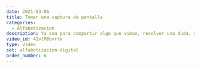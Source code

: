 ```yaml
---
date: 2021-03-06
title: Tomar una captura de pantalla
categories:
  - Alfabetizacion
description: Ya sea para compartir algo que vimos, resolver una duda, documentar algún hecho, o muchas otras razons, necesitamos saber cómo capturar nuestra pantalla, y qué hacer con dichas capturas.
video_id: 42vlM8bvrtk
type: Video
set: alfabetizacion-digital
order_number: 6
---
```


